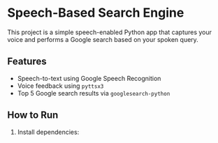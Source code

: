 # Speech-Based Search Engine

This project is a simple speech-enabled Python app that captures your voice and performs a Google search based on your spoken query.

## Features

- Speech-to-text using Google Speech Recognition
- Voice feedback using `pyttsx3`
- Top 5 Google search results via `googlesearch-python`

## How to Run

1. Install dependencies:

